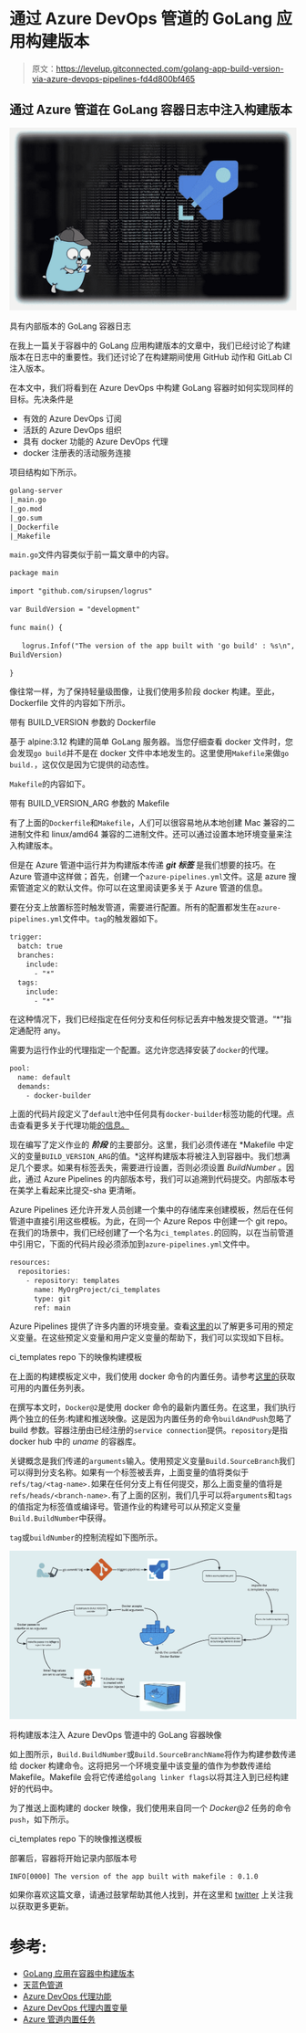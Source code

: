 # 通过 Azure DevOps 管道的 GoLang 应用构建版本

> 原文：<https://levelup.gitconnected.com/golang-app-build-version-via-azure-devops-pipelines-fd4d800bf465>

## 通过 Azure 管道在 GoLang 容器日志中注入构建版本

![](img/cb518632277cc8c80809f5ae1a7e0b90.png)

具有内部版本的 GoLang 容器日志

在我上一篇关于容器中的 GoLang 应用构建版本的文章中，我们已经讨论了构建版本在日志中的重要性。我们还讨论了在构建期间使用 GitHub 动作和 GitLab CI 注入版本。

在本文中，我们将看到在 Azure DevOps 中构建 GoLang 容器时如何实现同样的目标。先决条件是

*   有效的 Azure DevOps 订阅
*   活跃的 Azure DevOps 组织
*   具有 docker 功能的 Azure DevOps 代理
*   docker 注册表的活动服务连接

项目结构如下所示。

```
golang-server
|_main.go
|_go.mod
|_go.sum
|_Dockerfile
|_Makefile
```

`main.go`文件内容类似于前一篇文章中的内容。

```
package main

import "github.com/sirupsen/logrus"

var BuildVersion = "development"

func main() {

   logrus.Infof("The version of the app built with 'go build' : %s\n", BuildVersion)

}
```

像往常一样，为了保持轻量级图像，让我们使用多阶段 docker 构建。至此，Dockerfile 文件的内容如下所示。

带有 BUILD_VERSION 参数的 Dockerfile

基于 alpine:3.12 构建的简单 GoLang 服务器。当您仔细查看 docker 文件时，您会发现`go build`并不是在 docker 文件中本地发生的。这里使用`Makefile`来做`go build.`，这仅仅是因为它提供的动态性。

`Makefile`的内容如下。

带有 BUILD_VERSION_ARG 参数的 Makefile

有了上面的`Dockerfile`和`Makefile`，人们可以很容易地从本地创建 Mac 兼容的二进制文件和 linux/amd64 兼容的二进制文件。还可以通过设置本地环境变量来注入构建版本。

但是在 Azure 管道中运行并为构建版本传递 ***git 标签*** 是我们想要的技巧。在 Azure 管道中这样做；首先，创建一个`azure-pipelines.yml`文件。这是 azure 搜索管道定义的默认文件。你可以在这里阅读更多关于 Azure 管道的信息。

要在分支上放置标签时触发管道，需要进行配置。所有的配置都发生在`azure-pipelines.yml`文件中。`tag`的触发器如下。

```
trigger:
  batch: true
  branches:
    include:
      - "*"
  tags:
    include:
      - "*"
```

在这种情况下，我们已经指定在任何分支和任何标记丢弃中触发提交管道。“*”指定通配符 any。

需要为运行作业的代理指定一个配置。这允许您选择安装了`docker`的代理。

```
pool:
  name: default
  demands:
    - docker-builder
```

上面的代码片段定义了`default`池中任何具有`docker-builder`标签功能的代理。点击查看更多关于代理功能[的信息。](https://docs.microsoft.com/en-us/azure/devops/pipelines/agents/agents?view=azure-devops&tabs=browser#capabilities)

现在编写了定义作业的 ***阶段*** 的主要部分。这里，我们必须传递在 *Makefile 中定义的变量`BUILD_VERSION_ARG`的值。*这样构建版本将被注入到容器中。我们想满足几个要求。如果有标签丢失，需要进行设置，否则必须设置 *BuildNumber* 。因此，通过 Azure Pipelines 的内部版本号，我们可以追溯到代码提交。内部版本号在美学上看起来比提交-sha 更清晰。

Azure Pipelines 还允许开发人员创建一个集中的存储库来创建模板，然后在任何管道中直接引用这些模板。为此，在同一个 Azure Repos 中创建一个 git repo。在我们的场景中，我们已经创建了一个名为`ci_templates.`的回购，以在当前管道中引用它，下面的代码片段必须添加到`azure-pipelines.yml`文件中。

```
resources:
  repositories:
    - repository: templates
      name: MyOrgProject/ci_templates
      type: git
      ref: main
```

Azure Pipelines 提供了许多内置的环境变量。查看[这里的](https://docs.microsoft.com/en-us/azure/devops/pipelines/build/variables?view=azure-devops&tabs=yaml)以了解更多可用的预定义变量。在这些预定义变量和用户定义变量的帮助下，我们可以实现如下目标。

ci_templates repo 下的映像构建模板

在上面的构建模板定义中，我们使用 docker 命令的内置任务。请参考[这里的](https://docs.microsoft.com/en-us/azure/devops/pipelines/tasks/?view=azure-devops)获取可用的内置任务列表。

在撰写本文时，`Docker@2`是使用 docker 命令的最新内置任务。在这里，我们执行两个独立的任务:构建和推送映像。这是因为内置任务的命令`buildAndPush`忽略了 build 参数。容器注册由已经注册的`service connection`提供。`repository`是指 docker hub 中的 *uname* 的容器库。

关键概念是我们传递的`arguments`输入。使用预定义变量`Build.SourceBranch`我们可以得到分支名称。如果有一个标签被丢弃，上面变量的值将类似于`refs/tag/<tag-name>.`如果在任何分支上有任何提交，那么上面变量的值将是`refs/heads/<branch-name>.`有了上面的区别，我们几乎可以将`arguments`和`tags`的值指定为标签值或编译号。管道作业的构建号可以从预定义变量`Build.BuildNumber`中获得。

`tag`或`buildNumber`的控制流程如下图所示。

![](img/07e3bc62e307eea3490baff09a4ddf58.png)

将构建版本注入 Azure DevOps 管道中的 GoLang 容器映像

如上图所示，`Build.BuildNumber`或`Build.SourceBranchName`将作为构建参数传递给 docker 构建命令。这将把另一个环境变量中该变量的值作为参数传递给 Makefile。Makefile 会将它传递给`golang linker flags`以将其注入到已经构建好的代码中。

为了推送上面构建的 docker 映像，我们使用来自同一个 *Docker@2* 任务的命令`push`，如下所示。

ci_templates repo 下的映像推送模板

部署后，容器将开始记录内部版本号

```
INFO[0000] The version of the app built with makefile : 0.1.0
```

如果你喜欢这篇文章，请通过鼓掌帮助其他人找到，并在这里和 [twitter](https://twitter.com/gkarthics) 上关注我以获取更多更新。

# 参考:

*   [GoLang 应用在容器中构建版本](https://medium.com/@github.gkarthiks/golang-app-build-version-in-containers-3d4833a55094)
*   [天蓝色管道](https://docs.microsoft.com/en-us/azure/devops/pipelines/get-started/what-is-azure-pipelines?view=azure-devops)
*   [Azure DevOps 代理功能](https://docs.microsoft.com/en-us/azure/devops/pipelines/agents/agents?view=azure-devops&tabs=browser#capabilities)
*   [Azure DevOps 代理内置变量](https://docs.microsoft.com/en-us/azure/devops/pipelines/build/variables?view=azure-devops&tabs=yaml)
*   [Azure 管道内置任务](https://docs.microsoft.com/en-us/azure/devops/pipelines/tasks/?view=azure-devops)